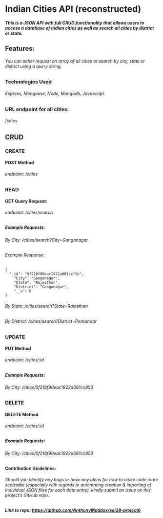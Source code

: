 # Indian Cities API (reconstructed)

##### This is a JSON API with full CRUD functionality that allows users to access a database of Indian cities as well as search all cities by district or state.

## Features:

###### You can either request an array of all cities or search by city, state or district using a query string. 

### Technologies Used

###### Express, Mongoose, Node, Mongodb, Javascript.

### URL endpoint for all cities:

###### /cities

## CRUD

### CREATE

#### POST Method

###### endpoint: /cities

### READ

#### GET Query Request:

###### endpoint: /cities/search

##### Example Requests:
###### By City: /cities/search?City=Ganganagar
###### Example Response:

```
{
  "_id": "5f218f90eac1922a081ccf1e",
    "City": "Ganganagar",
    "State": "Rajasthan",
    "District": "Ganganagar",
    "__v": 0
}

```

###### By State: /cities/search?State=Rajasthan

###### By District: /cities/search?District=Porbandar

### UPDATE 

#### PUT Method

###### endpoint: /cities/:id

##### Example Requests:
###### By City: /cities/5f218f90eac1922a081cc953

### DELETE 

#### DELETE Method

###### endpoint: /cities/:id

##### Example Requests:
###### By City: /cities/5f218f90eac1922a081cc953

#### Contribution Guidelines:

###### Should you identify any bugs or have any ideas for how to make code more scaleable (especially with regards to automating creation & importing of individual JSON files for each data entry), kindly submit an issue on this project’s GitHub repo.

##### Link to repo: https://github.com/AnthonyMaddox/sei38-project6
